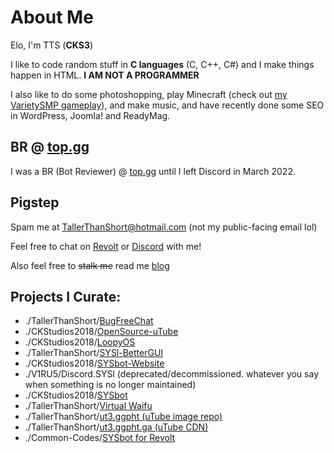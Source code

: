 # About Me
Elo, I'm TTS (**CKS3**)

I like to code random stuff in **C languages** (C, C++, C#) and I make things happen in HTML. **I AM NOT A PROGRAMMER**

I also like to do some photoshopping, play Minecraft (check out [my VarietySMP gameplay](https://youtube.com/playlist?list=PLC0ZN6JJKZxe_KnAuq664AlETPl4n3a8H)), and make music, and have recently done some SEO in WordPress, Joomla! and ReadyMag.

## BR @ [top.gg](https://top.gg)
I was a BR (Bot Reviewer) @ [top.gg](https://top.gg/) until I left Discord in March 2022.

## Pigstep
Spam me at [TallerThanShort@hotmail.com](mailto:TallerThanShort@hotmail.com) (not my public-facing email lol)

Feel free to chat on [Revolt](https://app.revolt.chat/invite/E1GKAxh8) or [Discord](https://discord.gg/YEvpRE2Gjt) with me!

Also feel free to ~~stalk me~~ read me [blog](https://TallerThanShort.github.io)

## Projects I Curate:
- ./TallerThanShort/[BugFreeChat](https://bug-free-chat.netlify.app/)
- ./CKStudios2018/[OpenSource-uTube](https://github.com/CKStudios2018/OpenSource-uTube)
- ./CKStudios2018/[LoopyOS](https://github.com/CKStudios2018/LoopyOS)
- ./TallerThanShort/[SYSl-BetterGUI](https://github.com/TallerThanShort/SYSlang)
- ./CKStudios2018/[SYSbot-Website](https://github.com/CKStudios2018/syslbot)
- ./V1RU5/Discord.SYSl (deprecated/decommissioned. whatever you say when something is no longer maintained)
- ./CKStudios2018/[SYSbot](https://github.com/CKStudios2018/SYSbot)
- ./TallerThanShort/[Virtual Waifu](https://github.com/TallerThanShort/Virtual-Waifu)
- ./TallerThanShort/[ut3.ggpht (uTube image repo)](https://github.com/TallerThanShort/ut3.ggpht)
- ./TallerThanShort/[ut3.ggpht.ga (uTube CDN)](https://tallerthanshort.github.io/ut3.ggpht/)
- ./Common-Codes/[SYSbot for Revolt](https://github.com/Common-Codes/SYS4Revolt)
